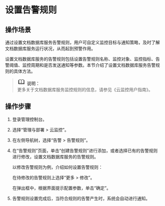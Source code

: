 # 设置告警规则<a name="dds_03_0027"></a>

## 操作场景<a name="section557353816557"></a>

通过设置文档数据库服务告警规则，用户可自定义监控目标与通知策略，及时了解文档数据库服务运行状况，从而起到预警作用。

设置文档数据库服务的告警规则包括设置告警规则名称、监控对象、监控指标、告警阈值、监控周期和是否发送通知等参数。本节介绍了设置文档数据库服务告警规则的具体方法。

>![](public_sys-resources/icon-note.gif) **说明：**   
>更多关于文档数据库服务监控规则的信息，请参见《云监控用户指南》。  

## 操作步骤<a name="section169370201665"></a>

1.  登录管理控制台。
2.  选择“管理与部署 \> 云监控”。
3.  在左侧导航树，选择“告警 \> 告警规则”。
4.  在“告警规则”页面，单击“创建告警规则”进行添加，或者选择已有的告警规则进行修改，设置文档数据库服务的告警规则。

    以修改告警规则为例，介绍如何设置告警规则：

    在待修改的告警规则上选择“更多 \> 修改”。

    在弹出框中，根据界面提示配置参数，单击“确定”。

5.  告警规则设置完成后，当符合规则的告警产生时，系统会自动进行通知。

